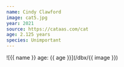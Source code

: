 ```yaml
---
name: Cindy Clawford
image: cat5.jpg
year: 2021
source: https://cataas.com/cat
age: 2.125 years
species: Unimportant
---
```


![{{ name }} age: {{ age }}](/dbx/{{ image }})


